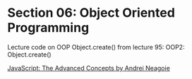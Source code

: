 # Section 06: Object Oriented Programming
Lecture code on OOP Object.create() from lecture 95: OOP2: Object.create()

[JavaScript: The Advanced Concepts by Andrei Neagoie](https://www.udemy.com/course/advanced-javascript-concepts/)
